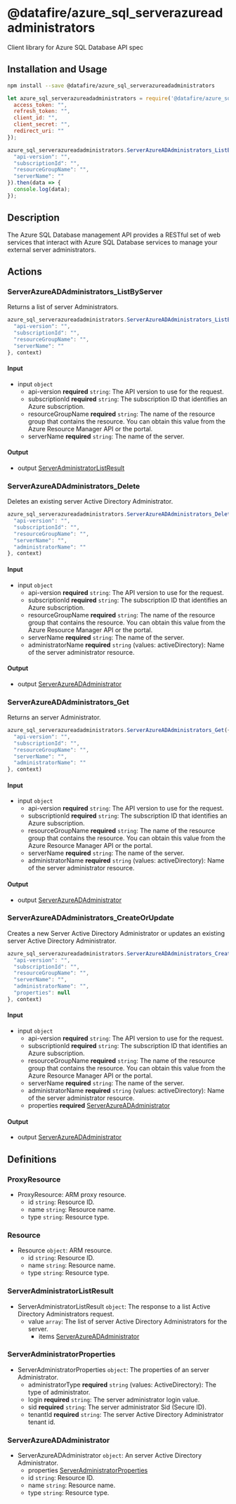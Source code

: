 # @datafire/azure_sql_serverazureadadministrators

Client library for Azure SQL Database API spec

## Installation and Usage
```bash
npm install --save @datafire/azure_sql_serverazureadadministrators
```
```js
let azure_sql_serverazureadadministrators = require('@datafire/azure_sql_serverazureadadministrators').create({
  access_token: "",
  refresh_token: "",
  client_id: "",
  client_secret: "",
  redirect_uri: ""
});

azure_sql_serverazureadadministrators.ServerAzureADAdministrators_ListByServer({
  "api-version": "",
  "subscriptionId": "",
  "resourceGroupName": "",
  "serverName": ""
}).then(data => {
  console.log(data);
});
```

## Description

The Azure SQL Database management API provides a RESTful set of web services that interact with Azure SQL Database services to manage your external server administrators.

## Actions

### ServerAzureADAdministrators_ListByServer
Returns a list of server Administrators.


```js
azure_sql_serverazureadadministrators.ServerAzureADAdministrators_ListByServer({
  "api-version": "",
  "subscriptionId": "",
  "resourceGroupName": "",
  "serverName": ""
}, context)
```

#### Input
* input `object`
  * api-version **required** `string`: The API version to use for the request.
  * subscriptionId **required** `string`: The subscription ID that identifies an Azure subscription.
  * resourceGroupName **required** `string`: The name of the resource group that contains the resource. You can obtain this value from the Azure Resource Manager API or the portal.
  * serverName **required** `string`: The name of the server.

#### Output
* output [ServerAdministratorListResult](#serveradministratorlistresult)

### ServerAzureADAdministrators_Delete
Deletes an existing server Active Directory Administrator.


```js
azure_sql_serverazureadadministrators.ServerAzureADAdministrators_Delete({
  "api-version": "",
  "subscriptionId": "",
  "resourceGroupName": "",
  "serverName": "",
  "administratorName": ""
}, context)
```

#### Input
* input `object`
  * api-version **required** `string`: The API version to use for the request.
  * subscriptionId **required** `string`: The subscription ID that identifies an Azure subscription.
  * resourceGroupName **required** `string`: The name of the resource group that contains the resource. You can obtain this value from the Azure Resource Manager API or the portal.
  * serverName **required** `string`: The name of the server.
  * administratorName **required** `string` (values: activeDirectory): Name of the server administrator resource.

#### Output
* output [ServerAzureADAdministrator](#serverazureadadministrator)

### ServerAzureADAdministrators_Get
Returns an server Administrator.


```js
azure_sql_serverazureadadministrators.ServerAzureADAdministrators_Get({
  "api-version": "",
  "subscriptionId": "",
  "resourceGroupName": "",
  "serverName": "",
  "administratorName": ""
}, context)
```

#### Input
* input `object`
  * api-version **required** `string`: The API version to use for the request.
  * subscriptionId **required** `string`: The subscription ID that identifies an Azure subscription.
  * resourceGroupName **required** `string`: The name of the resource group that contains the resource. You can obtain this value from the Azure Resource Manager API or the portal.
  * serverName **required** `string`: The name of the server.
  * administratorName **required** `string` (values: activeDirectory): Name of the server administrator resource.

#### Output
* output [ServerAzureADAdministrator](#serverazureadadministrator)

### ServerAzureADAdministrators_CreateOrUpdate
Creates a new Server Active Directory Administrator or updates an existing server Active Directory Administrator.


```js
azure_sql_serverazureadadministrators.ServerAzureADAdministrators_CreateOrUpdate({
  "api-version": "",
  "subscriptionId": "",
  "resourceGroupName": "",
  "serverName": "",
  "administratorName": "",
  "properties": null
}, context)
```

#### Input
* input `object`
  * api-version **required** `string`: The API version to use for the request.
  * subscriptionId **required** `string`: The subscription ID that identifies an Azure subscription.
  * resourceGroupName **required** `string`: The name of the resource group that contains the resource. You can obtain this value from the Azure Resource Manager API or the portal.
  * serverName **required** `string`: The name of the server.
  * administratorName **required** `string` (values: activeDirectory): Name of the server administrator resource.
  * properties **required** [ServerAzureADAdministrator](#serverazureadadministrator)

#### Output
* output [ServerAzureADAdministrator](#serverazureadadministrator)



## Definitions

### ProxyResource
* ProxyResource: ARM proxy resource.
  * id `string`: Resource ID.
  * name `string`: Resource name.
  * type `string`: Resource type.

### Resource
* Resource `object`: ARM resource.
  * id `string`: Resource ID.
  * name `string`: Resource name.
  * type `string`: Resource type.

### ServerAdministratorListResult
* ServerAdministratorListResult `object`: The response to a list Active Directory Administrators request.
  * value `array`: The list of server Active Directory Administrators for the server.
    * items [ServerAzureADAdministrator](#serverazureadadministrator)

### ServerAdministratorProperties
* ServerAdministratorProperties `object`: The properties of an server Administrator.
  * administratorType **required** `string` (values: ActiveDirectory): The type of administrator.
  * login **required** `string`: The server administrator login value.
  * sid **required** `string`: The server administrator Sid (Secure ID).
  * tenantId **required** `string`: The server Active Directory Administrator tenant id.

### ServerAzureADAdministrator
* ServerAzureADAdministrator `object`: An server Active Directory Administrator.
  * properties [ServerAdministratorProperties](#serveradministratorproperties)
  * id `string`: Resource ID.
  * name `string`: Resource name.
  * type `string`: Resource type.


